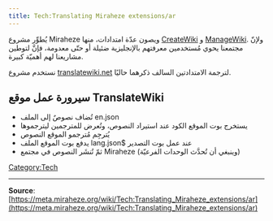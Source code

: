 ```yaml
---
title: Tech:Translating Miraheze extensions/ar
---
```



يُطوِّر مشروع Miraheze ويصون عدّة امتدادات، منها [CreateWiki](https://meta.miraheze.org/wiki/github:miraheze/CreateWiki) و [ManageWiki](https://meta.miraheze.org/wiki/github:miraheze/ManageWiki). ولإنّ مجتمعنا يحوي مُستخدمين معرفتهم بالإنجليزية ضئيلة أو حتّى معدومة، فإنَّ لتوطين مشاريعنا لهم أهميّة كبيرة.

نستخدم مشروع [translatewiki.net](https://meta.miraheze.org/wiki/translatewiki:) لترجمة الامتدادتين السالف ذكرهما حاليًا.

## سيرورة عمل موقع TranslateWiki 

* تُضاف نصوصٌ إلى الملف en.json
* يستخرج بوت الموقع الكود عند استيراد النصوص، وتُعرض للمترجمين ليترجموها
* يُترجِم مُترجمو الموقع النصوص
* يدفع بوت الموقع الملف lang.json$ عند عمل بوت التصدير
* ثمّ تُنشَر النصوص في مجتمع Miraheze (وينبغي أن تُحدَّث الوحدات الفرعيّة)

[Category:Tech](https://meta.miraheze.org/wiki/Category:Tech)

----
**Source**: [https://meta.miraheze.org/wiki/Tech:Translating_Miraheze_extensions/ar](https://meta.miraheze.org/wiki/Tech:Translating_Miraheze_extensions/ar)